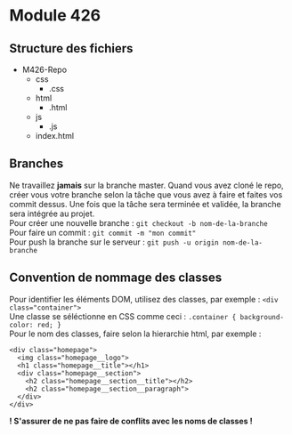 # Module 426

## Structure des fichiers

- M426-Repo
  - css
    - .css
  - html
    - .html
  - js
    - .js
  - index.html

## Branches
Ne travaillez **jamais** sur la branche master. Quand vous avez cloné le repo, créer vous votre branche selon la tâche que vous avez à faire et faites vos commit dessus. Une fois que la tâche sera terminée et validée, la branche sera intégrée au projet. <br>
Pour créer une nouvelle branche : `git checkout -b nom-de-la-branche` <br>
Pour faire un commit : `git commit -m "mon commit"` <br>
Pour push la branche sur le serveur : `git push -u origin nom-de-la-branche` <br>

## Convention de nommage des classes

Pour identifier les éléments DOM, utilisez des classes, par exemple : `<div class="container">` <br>
Une classe se séléctionne en CSS comme ceci : `.container { background-color: red; }` <br>
Pour le nom des classes, faire selon la hierarchie html, par exemple :

```
<div class="homepage">
  <img class="homepage__logo">
  <h1 class="homepage__title"></h1>
  <div class="homepage__section">
    <h2 class="homepage__section__title"></h2>
    <h2 class="homepage__section__paragraph">
  </div>
</div>
```

**! S'assurer de ne pas faire de conflits avec les noms de classes !**
